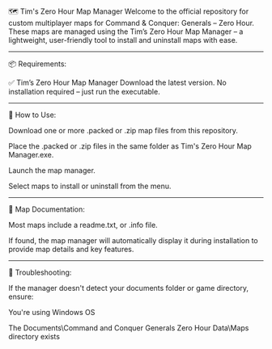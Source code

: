 🗺️ Tim's Zero Hour Map Manager
Welcome to the official repository for custom multiplayer maps for Command & Conquer: Generals – Zero Hour.
These maps are managed using the Tim’s Zero Hour Map Manager – a lightweight, user-friendly tool to install and uninstall maps with ease.


--------------------------------------------------------------------------------

📦 Requirements:

✅ Tim’s Zero Hour Map Manager
Download the latest version.
No installation required – just run the executable.


--------------------------------------------------------------------------------

📁 How to Use:

Download one or more .packed or .zip map files from this repository.

Place the .packed or .zip files in the same folder as Tim's Zero Hour Map Manager.exe.

Launch the map manager.

Select maps to install or uninstall from the menu.


--------------------------------------------------------------------------------

📝 Map Documentation:

Most maps include a readme.txt, or .info file.

If found, the map manager will automatically display it during installation to provide map details and key features.


--------------------------------------------------------------------------------

🔧 Troubleshooting:

If the manager doesn't detect your documents folder or game directory, ensure:

You're using Windows OS

The Documents\Command and Conquer Generals Zero Hour Data\Maps directory exists
